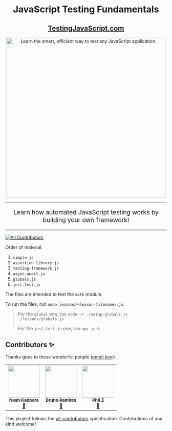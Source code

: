 <h1 align="center">
  JavaScript Testing Fundamentals
</h1>

<div align="center">
  <h2><a href="https://testingjavascript.com">TestingJavaScript.com</a></h2>
  <a href="https://testingjavascript.com">
    <img
      width="500"
      alt="Learn the smart, efficient way to test any JavaScript application."
      src="https://kentcdodds.com/images/testingjavascript-promo/tjs-4.jpg"
    />
  </a>
</div>

<hr />

<p align="center" style="font-size: 1.2rem;">
  Learn how automated JavaScript testing works by building your own framework!
</p>

<hr />

<!-- ALL-CONTRIBUTORS-BADGE:START - Do not remove or modify this section -->
[![All Contributors](https://img.shields.io/badge/all_contributors-3-orange.svg?style=flat-square)](#contributors-)
<!-- ALL-CONTRIBUTORS-BADGE:END -->

Order of material:

1.  `simple.js`
2.  `assertion-library.js`
3.  `testing-framework.js`
4.  `async-await.js`
5.  `globals.js`
6.  `jest.test.js`

The files are intended to test the `math` module.

To run the files, run `node lessons/<lesson-filename>.js`.

> For the `global` one, run `node -r ./setup-globals.js ./lessons/globals.js`
>
> For the `jest.test.js` one, run `npx jest`.

## Contributors ✨

Thanks goes to these wonderful people ([emoji key](https://allcontributors.org/docs/en/emoji-key)):

<!-- ALL-CONTRIBUTORS-LIST:START - Do not remove or modify this section -->
<!-- prettier-ignore-start -->
<!-- markdownlint-disable -->
<table>
  <tr>
    <td align="center"><a href="http://nashkabbara.com"><img src="https://avatars3.githubusercontent.com/u/31865?v=4?s=100" width="100px;" alt=""/><br /><sub><b>Nash Kabbara</b></sub></a><br /><a href="https://github.com/kentcdodds/js-testing-fundamentals/commits?author=nkabbara" title="Documentation">📖</a></td>
    <td align="center"><a href="https://brunormferreira.github.io/"><img src="https://avatars3.githubusercontent.com/u/35575092?v=4?s=100" width="100px;" alt=""/><br /><sub><b>Bruno Ramires</b></sub></a><br /><a href="https://github.com/kentcdodds/js-testing-fundamentals/commits?author=brunormferreira" title="Documentation">📖</a></td>
    <td align="center"><a href="https://github.com/pbzona"><img src="https://avatars.githubusercontent.com/u/16768769?v=4?s=100" width="100px;" alt=""/><br /><sub><b>Phil Z</b></sub></a><br /><a href="https://github.com/kentcdodds/js-testing-fundamentals/commits?author=pbzona" title="Documentation">📖</a></td>
  </tr>
</table>

<!-- markdownlint-restore -->
<!-- prettier-ignore-end -->

<!-- ALL-CONTRIBUTORS-LIST:END -->

This project follows the [all-contributors](https://github.com/all-contributors/all-contributors) specification. Contributions of any kind welcome!
